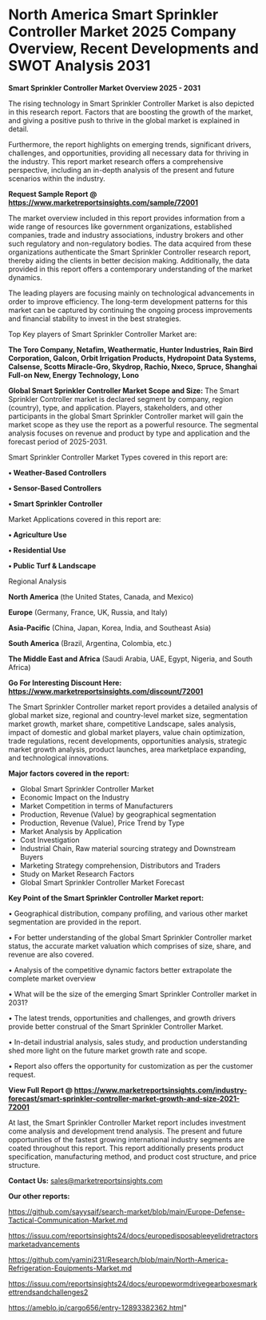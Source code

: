 # North America Smart Sprinkler Controller Market 2025 Company Overview, Recent Developments and SWOT Analysis 2031

<Strong> Smart Sprinkler Controller Market Overview 2025 - 2031</strong>

The rising technology in Smart Sprinkler Controller Market is also depicted in this research report. Factors that are boosting the growth of the market, and giving a positive push to thrive in the global market is explained in detail.

Furthermore, the report highlights on emerging trends, significant drivers, challenges, and opportunities, providing all necessary data for thriving in the industry. This report market research offers a comprehensive perspective, including an in-depth analysis of the present and future scenarios within the industry.

<strong>Request Sample Report @ <a href=https://www.marketreportsinsights.com/sample/72001>https://www.marketreportsinsights.com/sample/72001</a></strong>

The market overview included in this report provides information from a wide range of resources like government organizations, established companies, trade and industry associations, industry brokers and other such regulatory and non-regulatory bodies. The data acquired from these organizations authenticate the Smart Sprinkler Controller research report, thereby aiding the clients in better decision making. Additionally, the data provided in this report offers a contemporary understanding of the market dynamics.

The leading players are focusing mainly on technological advancements in order to improve efficiency. The long-term development patterns for this market can be captured by continuing the ongoing process improvements and financial stability to invest in the best strategies.

Top Key players of Smart Sprinkler Controller Market are:

<strong>The Toro Company, Netafim, Weathermatic, Hunter Industries, Rain Bird Corporation, Galcon, Orbit Irrigation Products, Hydropoint Data Systems, Calsense, Scotts Miracle-Gro, Skydrop, Rachio, Nxeco, Spruce, Shanghai Full-on New, Energy Technology, Lono</strong>

<strong><b>Global Smart Sprinkler Controller Market Scope and Size:</b></strong>
The Smart Sprinkler Controller market is declared segment by company, region (country), type, and application. Players, stakeholders, and other participants in the global Smart Sprinkler Controller market will gain the market scope as they use the report as a powerful resource. The segmental analysis focuses on revenue and product by type and application and the forecast period of 2025-2031.

Smart Sprinkler Controller Market Types covered in this report are:

<strong>• Weather-Based Controllers

• Sensor-Based Controllers

• Smart Sprinkler Controller</strong>

Market Applications covered in this report are:

<strong>• Agriculture Use

• Residential Use

• Public Turf & Landscape</strong> 

Regional Analysis

<strong>North America</strong> (the United States, Canada, and Mexico)

<strong>Europe</strong> (Germany, France, UK, Russia, and Italy)

<strong>Asia-Pacific</strong> (China, Japan, Korea, India, and Southeast Asia)

<strong>South America</strong> (Brazil, Argentina, Colombia, etc.)

<strong>The Middle East and Africa</strong> (Saudi Arabia, UAE, Egypt, Nigeria, and South Africa)

<strong>Go For Interesting Discount Here: <a href=https://www.marketreportsinsights.com/discount/72001>https://www.marketreportsinsights.com/discount/72001</a></strong>

The Smart Sprinkler Controller market report provides a detailed analysis of global market size, regional and country-level market size, segmentation market growth, market share, competitive Landscape, sales analysis, impact of domestic and global market players, value chain optimization, trade regulations, recent developments, opportunities analysis, strategic market growth analysis, product launches, area marketplace expanding, and technological innovations.

<strong><b>Major factors covered in the report:</b></strong>
<ul>
  <li>Global Smart Sprinkler Controller Market </li>
  <li>Economic Impact on the Industry</li>
  <li>Market Competition in terms of Manufacturers</li>
  <li>Production, Revenue (Value) by geographical segmentation</li>
  <li>Production, Revenue (Value), Price Trend by Type</li>
  <li>Market Analysis by Application</li>
  <li>Cost Investigation</li>
  <li>Industrial Chain, Raw material sourcing strategy and Downstream Buyers</li>
  <li>Marketing Strategy comprehension, Distributors and Traders</li>
  <li>Study on Market Research Factors</li>
  <li>Global Smart Sprinkler Controller Market Forecast</li>
</ul>

<strong><b>Key Point of the Smart Sprinkler Controller Market report:</b></strong>

• Geographical distribution, company profiling, and various other market segmentation are provided in the report.

• For better understanding of the global Smart Sprinkler Controller market status, the accurate market valuation which comprises of size, share, and revenue are also covered.

• Analysis of the competitive dynamic factors better extrapolate the complete market overview

• What will be the size of the emerging Smart Sprinkler Controller market in 2031?

• The latest trends, opportunities and challenges, and growth drivers provide better construal of the Smart Sprinkler Controller Market.

• In-detail industrial analysis, sales study, and production understanding shed more light on the future market growth rate and scope.

• Report also offers the opportunity for customization as per the customer request.

<strong><b>View Full Report @ <a href=https://www.marketreportsinsights.com/industry-forecast/smart-sprinkler-controller-market-growth-and-size-2021-72001>https://www.marketreportsinsights.com/industry-forecast/smart-sprinkler-controller-market-growth-and-size-2021-72001</a></b></strong>


At last, the Smart Sprinkler Controller Market report includes investment come analysis and development trend analysis. The present and future opportunities of the fastest growing international industry segments are coated throughout this report. This report additionally presents product specification, manufacturing method, and product cost structure, and price structure.

<strong>Contact Us:</strong>
sales@marketreportsinsights.com

<strong>Our other reports:</strong>

<a href=https://github.com/sayysaif/search-market/blob/main/Europe-Defense-Tactical-Communication-Market.md>https://github.com/sayysaif/search-market/blob/main/Europe-Defense-Tactical-Communication-Market.md</a>

<a href=https://issuu.com/reportsinsights24/docs/europedisposableeyelidretractorsmarketadvancements>https://issuu.com/reportsinsights24/docs/europedisposableeyelidretractorsmarketadvancements</a>

<a href=https://github.com/yamini231/Research/blob/main/North-America-Refrigeration-Equipments-Market.md>https://github.com/yamini231/Research/blob/main/North-America-Refrigeration-Equipments-Market.md</a>

<a href=https://issuu.com/reportsinsights24/docs/europewormdrivegearboxesmarkettrendsandchallenges2>https://issuu.com/reportsinsights24/docs/europewormdrivegearboxesmarkettrendsandchallenges2</a>

<a href=https://ameblo.jp/cargo656/entry-12893382362.html>https://ameblo.jp/cargo656/entry-12893382362.html</a>"
